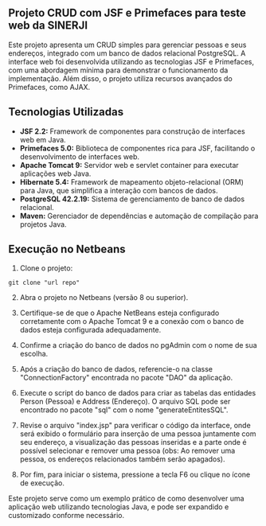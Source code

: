 ## Projeto CRUD com JSF e Primefaces para teste web da SINERJI

Este projeto apresenta um CRUD simples para gerenciar pessoas e seus endereços, integrado com um banco de dados relacional PostgreSQL. A interface web foi desenvolvida utilizando as tecnologias JSF e Primefaces, com uma abordagem mínima para demonstrar o funcionamento da implementação. Além disso, o projeto utiliza recursos avançados do Primefaces, como AJAX.

## Tecnologias Utilizadas
- **JSF 2.2:** Framework de componentes para construção de interfaces web em Java.
- **Primefaces 5.0:** Biblioteca de componentes rica para JSF, facilitando o desenvolvimento de interfaces web.
- **Apache Tomcat 9:** Servidor web e servlet container para executar aplicações web Java.
- **Hibernate 5.4:** Framework de mapeamento objeto-relacional (ORM) para Java, que simplifica a interação com bancos de dados.
- **PostgreSQL 42.2.19:** Sistema de gerenciamento de banco de dados relacional.
- **Maven:** Gerenciador de dependências e automação de compilação para projetos Java.

## Execução no Netbeans
1. Clone o projeto:

<code>git clone "url repo"</code>

2. Abra o projeto no Netbeans (versão 8 ou superior).

3. Certifique-se de que o Apache NetBeans esteja configurado corretamente com o Apache Tomcat 9 e a conexão com o banco de dados esteja configurada adequadamente.

4. Confirme a criação do banco de dados no pgAdmin com o nome de sua escolha.

5. Após a criação do banco de dados, referencie-o na classe "ConnectionFactory" encontrada no pacote "DAO" da aplicação.

6. Execute o script do banco de dados para criar as tabelas das entidades Person (Pessoa) e Address (Endereço). O arquivo SQL pode ser encontrado no pacote "sql" com o nome "generateEntitesSQL".

7. Revise o arquivo "index.jsp" para verificar o código da interface, onde será exibido o formulário para inserção de uma pessoa juntamente com seu endereço, a visualização das pessoas inseridas e a parte onde é possível selecionar e remover uma pessoa (obs: Ao remover uma pessoa, os endereços relacionados também serão apagados).

8. Por fim, para iniciar o sistema, pressione a tecla F6 ou clique no ícone de execução.


Este projeto serve como um exemplo prático de como desenvolver uma aplicação web utilizando tecnologias Java, e pode ser expandido e customizado conforme necessário.
